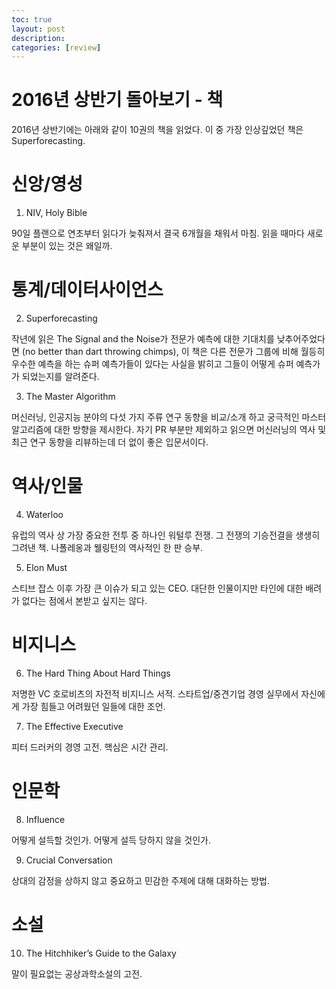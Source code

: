 ```yaml
---
toc: true
layout: post
description:
categories: [review]
---
```

# 2016년 상반기 돌아보기 - 책

2016년 상반기에는  아래와 같이 10권의 책을 읽었다.  이 중 가장 인상깊었던 책은 Superforecasting.

# 신앙/영성

1. NIV, Holy Bible

90일 플랜으로 연초부터 읽다가 늦춰져서 결국 6개월을 채워서 마침.  읽을 때마다 새로운 부분이 있는 것은 왜일까.

# 통계/데이터사이언스

2. Superforecasting

작년에 읽은 The Signal and the Noise가 전문가 예측에 대한 기대치를 낮추어주었다면 (no better than dart throwing chimps), 이 책은 다른 전문가 그룹에 비해 월등히 우수한 예측을 하는 슈퍼 예측가들이 있다는 사실을 밝히고 그들이 어떻게 슈퍼 예측가가 되었는지를 알려준다.

3. The Master Algorithm

머신러닝, 인공지능 분야의 다섯 가지 주류 연구 동향을 비교/소개 하고 궁극적인 마스터 알고리즘에 대한 방향을 제시한다.  자기 PR 부분만 제외하고 읽으면 머신러닝의 역사 및 최근 연구 동향을 리뷰하는데 더 없이 좋은 입문서이다.

# 역사/인물

4. Waterloo

유럽의 역사 상 가장 중요한 전투 중 하나인 워털루 전쟁.  그 전쟁의 기승전결을 생생히 그려낸 책.  나폴레옹과 웰링턴의 역사적인 한 판 승부.

5. Elon Must

스티브 잡스 이후 가장 큰 이슈가 되고 있는 CEO.  대단한 인물이지만 타인에 대한 배려가 없다는 점에서 본받고 싶지는 않다.

# 비지니스

6. The Hard Thing About Hard Things

저명한 VC 호로비츠의 자전적 비지니스 서적.  스타트업/중견기업 경영 실무에서 자신에게 가장 힘들고 어려웠던 일들에 대한 조언.

7. The Effective Executive

피터 드러커의 경영 고전.  핵심은 시간 관리.

# 인문학

8. Influence

어떻게 설득할 것인가.  어떻게 설득 당하지 않을 것인가.

9. Crucial Conversation

상대의 감정을 상하지 않고 중요하고 민감한 주제에 대해 대화하는 방법.

# 소설

10. The Hitchhiker’s Guide to the Galaxy

말이 필요없는 공상과학소설의 고전.